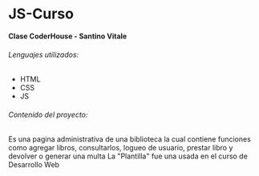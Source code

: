 # JS-Curso
**Clase CoderHouse - Santino Vitale**

###### Lenguajes utilizados:
- HTML
- CSS
- JS

###### Contenido del proyecto:
Es una pagina administrativa de una biblioteca la cual contiene funciones como agregar libros, consultarlos, logueo de usuario, prestar libro y devolver o generar una multa
La "Plantilla" fue una usada en el curso de Desarrollo Web
